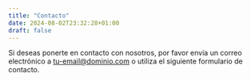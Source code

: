 ```yaml
---
title: "Contacto"
date: 2024-08-02T23:32:28+01:00
draft: false
---
```


Si deseas ponerte en contacto con nosotros, por favor envía un correo electrónico a [tu-email@dominio.com](mailto:tu-email@dominio.com) o utiliza el siguiente formulario de contacto.
